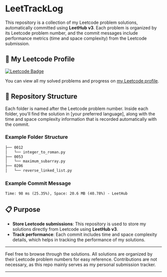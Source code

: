 # LeetTrackLog

This repository is a collection of my Leetcode problem solutions, automatically committed using **LeetHub v3**. Each problem is organized by its Leetcode problem number, and the commit messages include performance metrics (time and space complexity) from the Leetcode submission.

## 🧠 My Leetcode Profile

[![Leetcode Badge](https://img.shields.io/badge/Leetcode-AtharvaPJ5-orange)](https://leetcode.com/u/atharvapj5/)

You can view all my solved problems and progress on [my Leetcode profile](https://leetcode.com/u/atharvapj5/).

## 📂 Repository Structure

Each folder is named after the Leetcode problem number. Inside each folder, you'll find the solution in [your preferred language], along with the time and space complexity information that is recorded automatically with the commit.

### Example Folder Structure

```bash
├── 0012
│   └── integer_to_roman.py
├── 0053
│   └── maximum_subarray.py
├── 0206
│   └── reverse_linked_list.py
```

### Example Commit Message
```
Time: 98 ms (25.35%), Space: 20.6 MB (40.78%) - LeetHub
```

## 📋 Purpose

- **Store Leetcode submissions**: This repository is used to store my solutions directly from Leetcode using **LeetHub v3**.
- **Track performance**: Each commit includes time and space complexity details, which helps in tracking the performance of my solutions.

---

Feel free to browse through the solutions. All solutions are organized by their Leetcode problem numbers for easy reference. Contributions are not necessary, as this repo mainly serves as my personal submission tracker.

---
